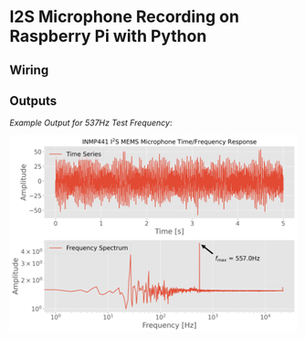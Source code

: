 # I2S Microphone Recording on Raspberry Pi with Python


## Wiring

## Outputs

*Example Output for 537Hz Test Frequency*:

![I2S Mono Test](./image_repo/I2S_time_series_fft_plot_white.png)
